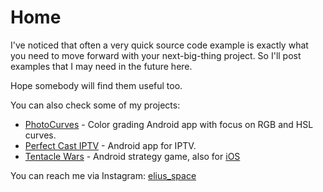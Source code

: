 # Home

I've noticed that often a very quick source code example is exactly what you need to move forward with your next-big-thing project. So I'll post examples that I may need in the future here.

Hope somebody will find them useful too.

You can also check some of my projects:

 - [PhotoCurves](https://play.google.com/store/apps/details?id=com.foreachi.photocurves) - Color grading Android app with focus on RGB and HSL curves.
 - [Perfect Cast IPTV](https://play.google.com/store/apps/details?id=com.niklabs.ppremote) - Android app for IPTV.
 - [Tentacle Wars](https://play.google.com/store/apps/details?id=com.fdgentertainment.tentaclewars.gp.free) - Android strategy game, also for [iOS](https://apps.apple.com/us/app/tentacle-wars/id1065786902)

You can reach me via Instagram: [elius_space](https://www.instagram.com/elius_space/)

